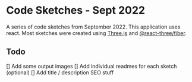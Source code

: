 # Code Sketches - Sept 2022

A series of code sketches from September 2022. This application uses react. Most sketches were created using [Three.js](https://threejs.org/) and [@react-three/fiber](https://docs.pmnd.rs/react-three-fiber/getting-started/introduction).

## Todo

[] Add some output images
[] Add individual readmes for each sketch (optional)
[] Add title / description SEO stuff
